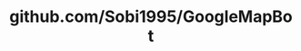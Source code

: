 ---
layout: post
title: github.com/Sobi1995/GoogleMapBot
categories: link
tags: [انگلیسی, گیت‌هاب, برنامه‌نویسی]
---